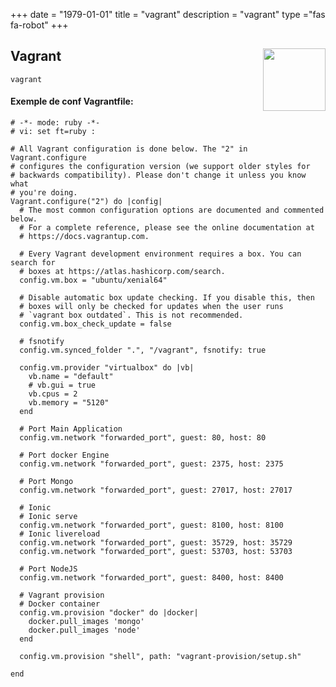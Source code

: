+++ 
date = "1979-01-01"
title = "vagrant"
description = "vagrant"
type ="fas fa-robot"
+++


<h2 id=Vagrant>Vagrant
<img src="https://s3.amazonaws.com/hashicorp-marketing-web-assets/brand/Vagrant_VerticalLogo_FullColor.rkvQk0Hax.svg" height="100" width="100" align="right">


</h2>

```
vagrant
```

#### Exemple de conf Vagrantfile:

```vagrantfile
# -*- mode: ruby -*-
# vi: set ft=ruby :

# All Vagrant configuration is done below. The "2" in Vagrant.configure
# configures the configuration version (we support older styles for
# backwards compatibility). Please don't change it unless you know what
# you're doing.
Vagrant.configure("2") do |config|
  # The most common configuration options are documented and commented below.
  # For a complete reference, please see the online documentation at
  # https://docs.vagrantup.com.

  # Every Vagrant development environment requires a box. You can search for
  # boxes at https://atlas.hashicorp.com/search.
  config.vm.box = "ubuntu/xenial64"

  # Disable automatic box update checking. If you disable this, then
  # boxes will only be checked for updates when the user runs
  # `vagrant box outdated`. This is not recommended.
  config.vm.box_check_update = false

  # fsnotify
  config.vm.synced_folder ".", "/vagrant", fsnotify: true

  config.vm.provider "virtualbox" do |vb|
    vb.name = "default"
    # vb.gui = true
    vb.cpus = 2
    vb.memory = "5120"
  end

  # Port Main Application
  config.vm.network "forwarded_port", guest: 80, host: 80
  
  # Port docker Engine
  config.vm.network "forwarded_port", guest: 2375, host: 2375
  
  # Port Mongo
  config.vm.network "forwarded_port", guest: 27017, host: 27017
  
  # Ionic
  # Ionic serve
  config.vm.network "forwarded_port", guest: 8100, host: 8100
  # Ionic livereload
  config.vm.network "forwarded_port", guest: 35729, host: 35729
  config.vm.network "forwarded_port", guest: 53703, host: 53703
  
  # Port NodeJS
  config.vm.network "forwarded_port", guest: 8400, host: 8400

  # Vagrant provision
  # Docker container
  config.vm.provision "docker" do |docker|
    docker.pull_images 'mongo'
    docker.pull_images 'node'
  end

  config.vm.provision "shell", path: "vagrant-provision/setup.sh"

end

```

